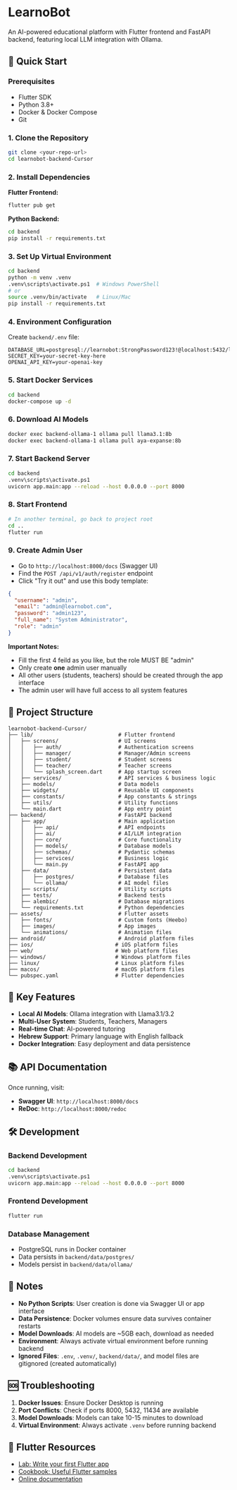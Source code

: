 # LearnoBot

An AI-powered educational platform with Flutter frontend and FastAPI backend, featuring local LLM integration with Ollama.

## 🚀 Quick Start

### Prerequisites
- Flutter SDK
- Python 3.8+
- Docker & Docker Compose
- Git

### 1. Clone the Repository
```bash
git clone <your-repo-url>
cd learnobot-backend-Cursor
```

### 2. Install Dependencies

**Flutter Frontend:**
```bash
flutter pub get
```

**Python Backend:**
```bash
cd backend
pip install -r requirements.txt
```

### 3. Set Up Virtual Environment
```bash
cd backend
python -m venv .venv
.venv\scripts\activate.ps1  # Windows PowerShell
# or
source .venv/bin/activate   # Linux/Mac
pip install -r requirements.txt
```

### 4. Environment Configuration
Create `backend/.env` file:
```env
DATABASE_URL=postgresql://learnobot:StrongPassword123!@localhost:5432/learnobot_db
SECRET_KEY=your-secret-key-here
OPENAI_API_KEY=your-openai-key
```

### 5. Start Docker Services
```bash
cd backend
docker-compose up -d
```

### 6. Download AI Models
```bash
docker exec backend-ollama-1 ollama pull llama3.1:8b
docker exec backend-ollama-1 ollama pull aya-expanse:8b
```

### 7. Start Backend Server
```bash
cd backend
.venv\scripts\activate.ps1
uvicorn app.main:app --reload --host 0.0.0.0 --port 8000
```

### 8. Start Frontend
```bash
# In another terminal, go back to project root
cd .. 
flutter run
```

### 9. Create Admin User
- Go to `http://localhost:8000/docs` (Swagger UI)
- Find the `POST /api/v1/auth/register` endpoint
- Click "Try it out" and use this body template:

```json
{
  "username": "admin",
  "email": "admin@learnobot.com",
  "password": "admin123",
  "full_name": "System Administrator",
  "role": "admin"
}
```

**Important Notes:**

- Fill the first 4 feild as you like, but the role MUST BE "admin"
- Only create **one** admin user manually
- All other users (students, teachers) should be created through the app interface
- The admin user will have full access to all system features

## 📁 Project Structure

```
learnobot-backend-Cursor/
├── lib/                           # Flutter frontend
│   ├── screens/                   # UI screens
│   │   ├── auth/                  # Authentication screens
│   │   ├── manager/               # Manager/Admin screens
│   │   ├── student/               # Student screens
│   │   ├── teacher/               # Teacher screens
│   │   └── splash_screen.dart     # App startup screen
│   ├── services/                  # API services & business logic
│   ├── models/                    # Data models
│   ├── widgets/                   # Reusable UI components
│   ├── constants/                 # App constants & strings
│   ├── utils/                     # Utility functions
│   └── main.dart                  # App entry point
├── backend/                       # FastAPI backend
│   ├── app/                       # Main application
│   │   ├── api/                   # API endpoints
│   │   ├── ai/                    # AI/LLM integration
│   │   ├── core/                  # Core functionality
│   │   ├── models/                # Database models
│   │   ├── schemas/               # Pydantic schemas
│   │   ├── services/              # Business logic
│   │   └── main.py                # FastAPI app
│   ├── data/                      # Persistent data
│   │   ├── postgres/              # Database files
│   │   └── ollama/                # AI model files
│   ├── scripts/                   # Utility scripts
│   ├── tests/                     # Backend tests
│   ├── alembic/                   # Database migrations
│   └── requirements.txt           # Python dependencies
├── assets/                        # Flutter assets
│   ├── fonts/                     # Custom fonts (Heebo)
│   ├── images/                    # App images
│   └── animations/                # Animation files
├── android/                       # Android platform files
├── ios/                          # iOS platform files
├── web/                          # Web platform files
├── windows/                      # Windows platform files
├── linux/                        # Linux platform files
├── macos/                        # macOS platform files
└── pubspec.yaml                  # Flutter dependencies
```

## 🔧 Key Features

- **Local AI Models**: Ollama integration with Llama3.1/3.2
- **Multi-User System**: Students, Teachers, Managers
- **Real-time Chat**: AI-powered tutoring
- **Hebrew Support**: Primary language with English fallback
- **Docker Integration**: Easy deployment and data persistence

## 📚 API Documentation

Once running, visit:
- **Swagger UI**: `http://localhost:8000/docs`
- **ReDoc**: `http://localhost:8000/redoc`

## 🛠️ Development

### Backend Development
```bash
cd backend
.venv\scripts\activate.ps1
uvicorn app.main:app --reload --host 0.0.0.0 --port 8000
```

### Frontend Development
```bash
flutter run
```

### Database Management
- PostgreSQL runs in Docker container
- Data persists in `backend/data/postgres/`
- Models persist in `backend/data/ollama/`

## 📝 Notes

- **No Python Scripts**: User creation is done via Swagger UI or app interface
- **Data Persistence**: Docker volumes ensure data survives container restarts
- **Model Downloads**: AI models are ~5GB each, download as needed
- **Environment**: Always activate virtual environment before running backend
- **Ignored Files**: `.env`, `.venv/`, `backend/data/`, and model files are gitignored (created automatically)

## 🆘 Troubleshooting

1. **Docker Issues**: Ensure Docker Desktop is running
2. **Port Conflicts**: Check if ports 8000, 5432, 11434 are available
3. **Model Downloads**: Models can take 10-15 minutes to download
4. **Virtual Environment**: Always activate `.venv` before running backend

## 📖 Flutter Resources

- [Lab: Write your first Flutter app](https://docs.flutter.dev/get-started/codelab)
- [Cookbook: Useful Flutter samples](https://docs.flutter.dev/cookbook)
- [Online documentation](https://docs.flutter.dev/)
